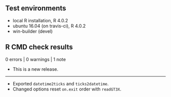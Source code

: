 ## Test environments
* local R installation, R 4.0.2
* ubuntu 16.04 (on travis-ci), R 4.0.2
* win-builder (devel)

## R CMD check results

0 errors | 0 warnings | 1 note

* This is a new release.

---
* Exported `datetime2ticks` and `ticks2datetime`.
* Changed options reset `on.exit` order with `readGT3X`.
